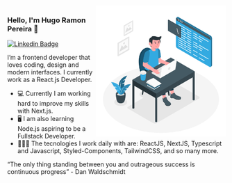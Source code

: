 <img align="right" src="./images/dev-working.png" width="300"/>

### Hello, I'm Hugo Ramon Pereira 👋

[![Linkedin Badge](https://img.shields.io/badge/-Hugo%20Ramon-3333cc?style=flat-square&logo=Linkedin&logoColor=white&link=https://www.linkedin.com/in/hugo-ramon-pereira/)](https://www.linkedin.com/in/hugo-ramon-pereira/)

I’m a frontend developer that loves coding, design and modern interfaces. I currently work as a React.js Developer. 

- 💻 Currently I am working hard to improve my skills with Next.js.
- 🖥️ I am also learning Node.js aspiring to be a Fullstack Developer.
- 👨🏻‍💻 The tecnologies I work daily with are: ReactJS, NextJS, Typescript and Javascript, Styled-Components, TailwindCSS, and so many more.

“The only thing standing between you and outrageous success is continuous progress” - Dan Waldschmidt
